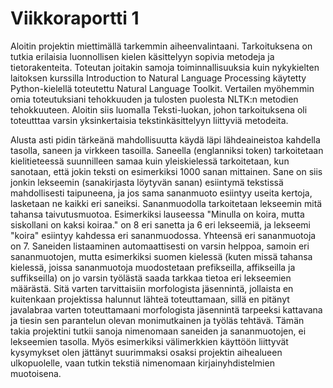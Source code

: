 # Viikkoraportti 1

Aloitin projektin miettimällä tarkemmin aiheenvalintaani. Tarkoituksena on tutkia erilaisia luonnollisen kielen käsittelyyn sopivia metodeja ja tietorakenteita. Toteutan joitakin samoja toiminnallisuuksia kuin nykykielten laitoksen kurssilla Introduction to Natural Language Processing käytetty Python-kielellä toteutettu Natural Language Toolkit. Vertailen myöhemmin omia toteutuksiani tehokkuuden ja tulosten puolesta NLTK:n metodien tehokkuuteen. Aloitin siis luomalla Teksti-luokan, johon tarkoituksena oli toteutttaa varsin yksinkertaisia tekstinkäsittelyyn liittyviä metodeita.

Alusta asti pidin tärkeänä mahdollisuutta käydä läpi lähdeaineistoa kahdella tasolla, saneen ja virkkeen tasoilla. Saneella (englanniksi token) tarkoitetaan kielitieteessä suunnilleen samaa kuin yleiskielessä tarkoitetaan, kun sanotaan, että jokin teksti on esimerkiksi 1000 sanan mittainen. Sane on siis jonkin lekseemin (sanakirjasta löytyvän sanan) esiintymä tekstissä mahdollisesti taipuneena, ja jos sama sananmuoto esiintyy useita kertoja, lasketaan ne kaikki eri saneiksi. Sananmuodolla tarkoitetaan lekseemin mitä tahansa taivutusmuotoa. Esimerkiksi lauseessa "Minulla on koira, mutta siskollani on kaksi koiraa." on 8 eri sanetta ja 6 eri lekseemiä, ja lekseemi "koira" esiintyy kahdessa eri sananmuodossa. Yhteensä eri sananmuotoja on 7. Saneiden listaaminen automaattisesti on varsin helppoa, samoin eri sananmuotojen, mutta esimerkiksi suomen kielessä (kuten missä tahansa kielessä, joissa sananmuotoja muodostetaan prefikseilla, affikseilla ja suffikseilla) on jo varsin työlästä saada tarkkaa tietoa eri lekseemien määrästä. Sitä varten tarvittaisiin morfologista jäsennintä, jollaista en kuitenkaan projektissa halunnut lähteä toteuttamaan, sillä en pitänyt javalabraa varten toteuttamaani morfologista jäsennintä tarpeeksi kattavana ja tiesin sen parantelun olevan monimutkainen ja työläs tehtävä. Tämän takia projektini tutkii sanoja nimenomaan saneiden ja sananmuotojen, ei lekseemien tasolla. Myös esimerkiksi välimerkkien käyttöön liittyvät kysymykset olen jättänyt suurimmaksi osaksi projektin aihealueen ulkopuolelle, vaan tutkin tekstiä nimenomaan kirjainyhdistelmien muotoisena.


